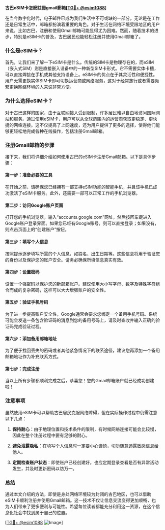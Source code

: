 **古巴eSIM卡怎麽註冊gmail郵箱[[TG💪+ @esim1088](https://t.me/s/esim1088)]**

在当今数字化时代，电子邮件已成为我们生活中不可或缺的一部分。无论是在工作还是日常生活中，邮箱都扮演着重要的角色。对于生活在网络环境受限地区的用户来说，比如古巴，注册和使用Gmail邮箱可能显得尤为困难。然而，随着技术的进步，特别是eSIM卡的普及，古巴居民也能轻松注册并使用Gmail邮箱了。

### 什么是eSIM卡？

首先，让我们来了解一下eSIM卡是什么。传统的SIM卡是物理存在的，而eSIM（嵌入式SIM）则是直接嵌入设备中的一种新型SIM卡形式。它不需要实体卡槽，可以直接焊接在手机或其他支持设备上。eSIM卡的优点在于其灵活性和便捷性。用户无需更换实体SIM卡即可切换运营商或网络服务，这对于经常旅行或者需要频繁更换网络环境的人来说非常方便。

### 为什么选择eSIM卡？

对于古巴这样的国家，由于互联网接入受到限制，许多居民难以自由地访问国际网站和服务。通过使用eSIM卡，用户可以从全球范围内的运营商获取更稳定、更快捷的网络连接。这不仅提高了上网速度，还为用户提供了更多的选择，使得他们能够更轻松地完成各种在线操作，包括注册Gmail邮箱。

### 注册Gmail邮箱的步骤

接下来，我们将详细介绍如何使用古巴的eSIM卡注册Gmail邮箱。以下是具体步骤：

#### 第一步：准备必要的工具

在开始之前，请确保您已经拥有一部支持eSIM功能的智能手机，并且该手机已成功激活了eSIM卡服务。此外，还需要一部可以正常工作的手机浏览器。

#### 第二步：访问Google账户页面

打开您的手机浏览器，输入“accounts.google.com”网址，然后按回车键进入Google账户登录界面。如果您已经有Google账号，则可以直接登录；如果没有，则点击页面上的“创建账户”按钮。

#### 第三步：填写个人信息

按照提示逐步填写所需的个人信息，如姓名、出生日期等。这些信息将用于验证您的身份以及保护您的账户安全。请务必确保所填信息真实有效。

#### 第四步：设置密码

设置一个强密码以保护您的新邮箱账户。建议使用大小写字母、数字及特殊字符组合而成的复杂密码，这样可以大大增强账户的安全性。

#### 第五步：验证手机号码

为了进一步提高账户安全性，Google通常会要求您绑定一个备用手机号码。系统可能会发送一条包含验证码的消息到您的备用号码上，请及时查收并输入正确的验证码完成验证过程。

#### 第六步：添加备用邮箱地址

为了便于找回丢失的密码或者其他紧急情况下的联系途径，建议您再添加一个备用邮箱地址作为补充联系方式。

#### 第七步：完成注册

当以上所有步骤都顺利完成之后，恭喜您！您的Gmail邮箱账户就已经成功创建啦！

### 注意事项

虽然使用eSIM卡可以帮助古巴居民克服网络障碍，但在实际操作过程中仍需注意以下几点：

1. **保持耐心**：由于地理位置和技术条件的限制，有时候网络连接可能会比较慢，因此在整个注册过程中要有足够的耐心。
   
2. **避免泄露隐私**：在填写个人信息时一定要小心谨慎，切勿随意透露敏感信息给他人。
   
3. **定期检查账户状态**：即使账户已经创建好，也应定期登录查看是否有异常活动发生，并及时更新密码以防万一。

### 总结

通过本文介绍的方法，即使是身处网络环境较为封闭的古巴地区，也可以借助eSIM卡顺利注册并使用Gmail邮箱。这一技术不仅让信息交流变得更加顺畅，也为人们带来了更多便利与可能性。希望每位读者都能充分利用这一资源，在这个信息化社会中找到属于自己的位置。

[[TG💪+ @esim1088](https://t.me/s/esim1088) ![Image](https://i.postimg.cc/4NQfJmqS/Snipaste-2025-05-13-00-14-12.png)]